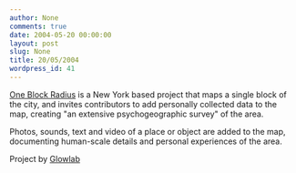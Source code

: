 ```yaml
---
author: None
comments: true
date: 2004-05-20 00:00:00
layout: post
slug: None
title: 20/05/2004
wordpress_id: 41
---
```


[One Block Radius](http://www.oneblockradius.org/obr.html) is a New York based project that maps a single block of the city, and invites contributors to add personally collected data to the map, creating "an extensive psychogeographic survey" of the area.





Photos, sounds, text and video of a place or object are added to the map, documenting human-scale details and personal experiences of the area.





Project by [Glowlab](http://glowlab.blogs.com/)
